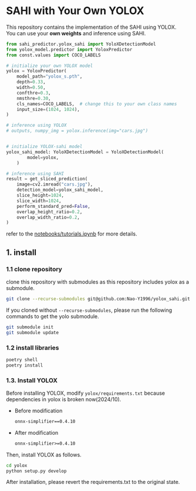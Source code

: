 # SAHI with Your Own YOLOX

This repository contains the implementation of the SAHI using YOLOX.  
You can use your **own weights** and inference using SAHI.

```python
from sahi_predictor.yolox_sahi import YoloXDetectionModel
from yolox_model.predictor import YoloxPredictor
from const.values import COCO_LABELS

# initialize your own YOLOX model
yolox = YoloxPredictor(
    model_path="yolox_s.pth",
    depth=0.33,
    width=0.50,
    confthre=0.3,
    nmsthre=0.30,
    cls_names=COCO_LABELS,  # change this to your own class names
    input_size=(1024, 1024),
)

# inference using YOLOX
# outputs, numpy_img = yolox.inference(img="cars.jpg")


# initialize YOLOX-sahi model
yolox_sahi_model: YoloXDetectionModel = YoloXDetectionModel(
        model=yolox,
    )

# inference using SAHI
result = get_sliced_prediction(
    image=cv2.imread("cars.jpg"),
    detection_model=yolox_sahi_model,
    slice_height=1024,
    slice_width=1024,
    perform_standard_pred=False,
    overlap_height_ratio=0.2,
    overlap_width_ratio=0.2,
)
```

refer to the [notebooks/tutorials.ipynb](./notebooks/tutorials.ipynb) for more details.

## 1. install

### 1.1 clone repository

clone this repository with submodules as this repository includes yolox as a submodule.

```bash
git clone --recurse-submodules git@github.com:Nao-Y1996/yolox_sahi.git
```

If you cloned without `--recurse-submodules`, please run the following commands to get the yolo submodule.

```bash
git submodule init 
git submodule update
```

### 1.2 install libraries

```bash
poetry shell
poetry install
```

### 1.3. Install YOLOX

Before installing YOLOX, modify `yolox/requirements.txt` because dependencies in yolox is broken now(2024/10).

- Before modification
    ```requirements.txt
    onnx-simplifier==0.4.10
    ```
- After modification
    ```requirements.txt
    onnx-simplifier>=0.4.10
    ```
Then, install YOLOX as follows.

```bash
cd yolox
python setup.py develop
```
After installation, please revert the requirements.txt to the original state.

